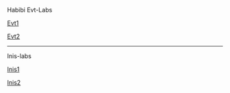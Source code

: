 Habibi
Evt-Labs

[Evt1](https://splendorous-marshmallow-3bfdcc.netlify.app/evt1/evt1)

[Evt2](https://splendorous-marshmallow-3bfdcc.netlify.app/evt2/evt2)

---------------------------------------
Inis-labs

[Inis1](https://splendorous-marshmallow-3bfdcc.netlify.app/inis-lab1/)

[Inis2](https://splendorous-marshmallow-3bfdcc.netlify.app/inis-lab2/2.html)
